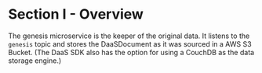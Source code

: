 # Section I - Overview

The genesis microservice is the keeper of the original data. It listens to the `genesis` topic and stores the DaaSDocument as it was sourced in a AWS S3 Bucket. \(The DaaS SDK also has the option for using a CouchDB as the data storage engine.\)



